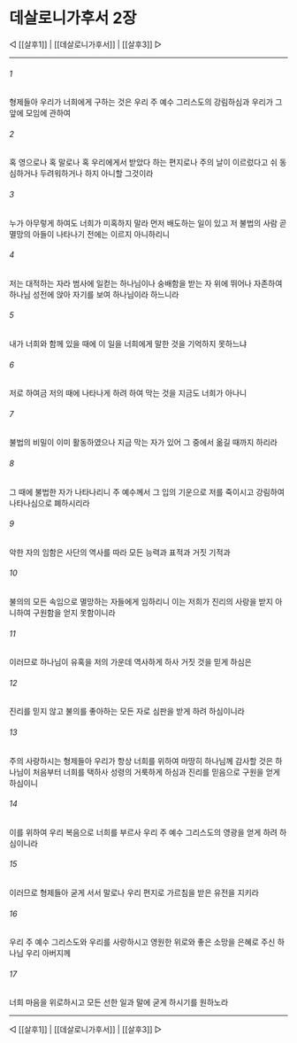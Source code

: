 # 데살로니가후서 2장

◁ [[살후1]] | [[데살로니가후서]] | [[살후3]] ▷
***

###### 1
형제들아 우리가 너희에게 구하는 것은 우리 주 예수 그리스도의 강림하심과 우리가 그 앞에 모임에 관하여

###### 2
혹 영으로나 혹 말로나 혹 우리에게서 받았다 하는 편지로나 주의 날이 이르렀다고 쉬 동심하거나 두려워하거나 하지 아니할 그것이라

###### 3
누가 아무렇게 하여도 너희가 미혹하지 말라 먼저 배도하는 일이 있고 저 불법의 사람 곧 멸망의 아들이 나타나기 전에는 이르지 아니하리니

###### 4
저는 대적하는 자라 범사에 일컫는 하나님이나 숭배함을 받는 자 위에 뛰어나 자존하여 하나님 성전에 앉아 자기를 보여 하나님이라 하느니라

###### 5
내가 너희와 함께 있을 때에 이 일을 너희에게 말한 것을 기억하지 못하느냐

###### 6
저로 하여금 저의 때에 나타나게 하려 하여 막는 것을 지금도 너희가 아나니

###### 7
불법의 비밀이 이미 활동하였으나 지금 막는 자가 있어 그 중에서 옮길 때까지 하리라

###### 8
그 때에 불법한 자가 나타나리니 주 예수께서 그 입의 기운으로 저를 죽이시고 강림하여 나타나심으로 폐하시리라

###### 9
악한 자의 임함은 사단의 역사를 따라 모든 능력과 표적과 거짓 기적과

###### 10
불의의 모든 속임으로 멸망하는 자들에게 임하리니 이는 저희가 진리의 사랑을 받지 아니하여 구원함을 얻지 못함이니라

###### 11
이러므로 하나님이 유혹을 저의 가운데 역사하게 하사 거짓 것을 믿게 하심은

###### 12
진리를 믿지 않고 불의를 좋아하는 모든 자로 심판을 받게 하려 하심이니라

###### 13
주의 사랑하시는 형제들아 우리가 항상 너희를 위하여 마땅히 하나님께 감사할 것은 하나님이 처음부터 너희를 택하사 성령의 거룩하게 하심과 진리를 믿음으로 구원을 얻게 하심이니

###### 14
이를 위하여 우리 복음으로 너희를 부르사 우리 주 예수 그리스도의 영광을 얻게 하려 하심이니라

###### 15
이러므로 형제들아 굳게 서서 말로나 우리 편지로 가르침을 받은 유전을 지키라

###### 16
우리 주 예수 그리스도와 우리를 사랑하시고 영원한 위로와 좋은 소망을 은혜로 주신 하나님 우리 아버지께

###### 17
너희 마음을 위로하시고 모든 선한 일과 말에 굳게 하시기를 원하노라

***
◁ [[살후1]] | [[데살로니가후서]] | [[살후3]] ▷